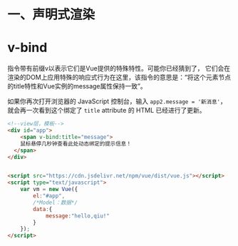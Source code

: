 # 一、声明式渲染

# v-bind

指令带有前缀v以表示它们是Vue提供的特殊特性。可能你已经猜到了， 它们会在渲染的DOM上应用特殊的响应式行为在这里，该指令的意思是：“将这个元素节点的title特性和Vue实例的message属性保持一致”。

如果你再次打开浏览器的 JavaScript 控制台，输入 `app2.message = '新消息'`，就会再一次看到这个绑定了 `title` attribute 的 HTML 已经进行了更新。

```html
<!--view层，模板-->
<div id="app">
    <span v-bind:title="message">
    鼠标悬停几秒钟查看此处动态绑定的提示信息！
  </span>
</div>


<script src="https://cdn.jsdelivr.net/npm/vue/dist/vue.js"></script>
<script type="text/javascript">
    var vm = new Vue({
        el:"#app",
        /*Model：数据*/
        data:{
            message:"hello,qiu!"
        }
    });
</script>
```





